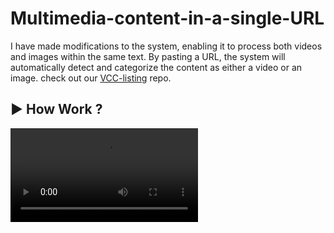# Multimedia-content-in-a-single-URL

I have made modifications to the system, enabling it to process both videos and images within the same text. By pasting a URL, the system will automatically detect and categorize the content as either a video or an image. check out our [VCC-listing](https://hppedeaf.github.io/Multimedia-content-in-a-single-URL/) repo.

## ▶ How Work ?

![Watch the video](Video/Single_URL.mp4)
